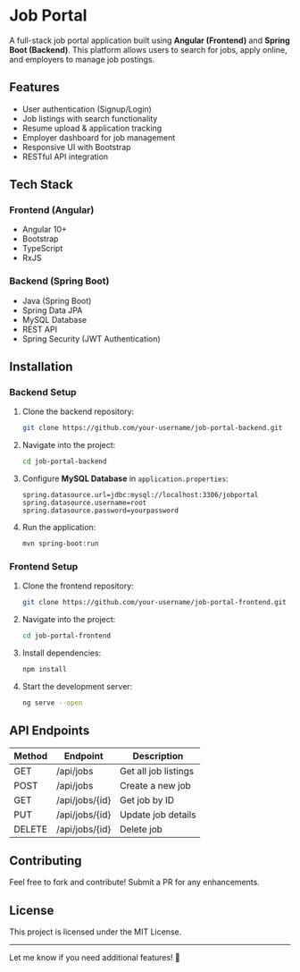 # Job Portal

A full-stack job portal application built using **Angular (Frontend)** and **Spring Boot (Backend)**. This platform allows users to search for jobs, apply online, and employers to manage job postings.

## Features
- User authentication (Signup/Login)
- Job listings with search functionality
- Resume upload & application tracking
- Employer dashboard for job management
- Responsive UI with Bootstrap
- RESTful API integration

## Tech Stack
### Frontend (Angular)
- Angular 10+
- Bootstrap
- TypeScript
- RxJS

### Backend (Spring Boot)
- Java (Spring Boot)
- Spring Data JPA
- MySQL Database
- REST API
- Spring Security (JWT Authentication)

## Installation
### Backend Setup
1. Clone the backend repository:
   ```sh
   git clone https://github.com/your-username/job-portal-backend.git
   ```
2. Navigate into the project:
   ```sh
   cd job-portal-backend
   ```
3. Configure **MySQL Database** in `application.properties`:
   ```properties
   spring.datasource.url=jdbc:mysql://localhost:3306/jobportal
   spring.datasource.username=root
   spring.datasource.password=yourpassword
   ```
4. Run the application:
   ```sh
   mvn spring-boot:run
   ```

### Frontend Setup
1. Clone the frontend repository:
   ```sh
   git clone https://github.com/your-username/job-portal-frontend.git
   ```
2. Navigate into the project:
   ```sh
   cd job-portal-frontend
   ```
3. Install dependencies:
   ```sh
   npm install
   ```
4. Start the development server:
   ```sh
   ng serve --open
   ```

## API Endpoints
| Method | Endpoint        | Description       |
|--------|---------------|------------------|
| GET    | /api/jobs      | Get all job listings |
| POST   | /api/jobs      | Create a new job |
| GET    | /api/jobs/{id} | Get job by ID |
| PUT    | /api/jobs/{id} | Update job details |
| DELETE | /api/jobs/{id} | Delete job |

## Contributing
Feel free to fork and contribute! Submit a PR for any enhancements.

## License
This project is licensed under the MIT License.

---

Let me know if you need additional features! 🚀

